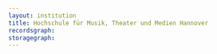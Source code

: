 ```yaml
---
layout: institution
title: Hochschule für Musik, Theater und Medien Hannover
recordsgraph: 
storagegraph: 
---
```


